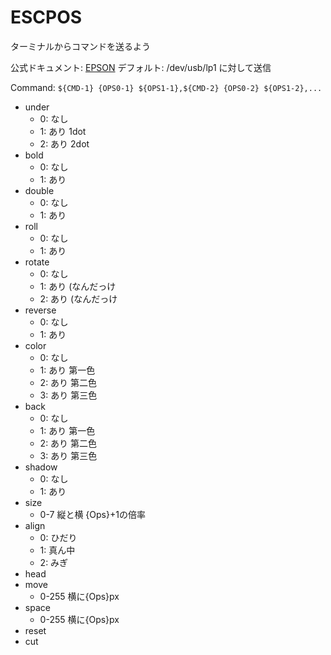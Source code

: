 # ESCPOS
ターミナルからコマンドを送るよう

公式ドキュメント: [EPSON](https://reference.epson-biz.com/modules/ref_escpos_ja/index.php?content_id=72)
デフォルト: /dev/usb/lp1 に対して送信

Command: `${CMD-1} {OPS0-1} ${OPS1-1},${CMD-2} {OPS0-2} ${OPS1-2},...`
* under
  * 0: なし
  * 1: あり 1dot
  * 2: あり 2dot
* bold
  * 0: なし
  * 1: あり
* double
  * 0: なし
  * 1: あり
* roll
  * 0: なし
  * 1: あり
* rotate
  * 0: なし
  * 1: あり (なんだっけ
  * 2: あり (なんだっけ
* reverse
  * 0: なし
  * 1: あり
* color
  * 0: なし
  * 1: あり 第一色
  * 2: あり 第二色
  * 3: あり 第三色
* back
  * 0: なし
  * 1: あり 第一色
  * 2: あり 第二色
  * 3: あり 第三色
* shadow 
  * 0: なし
  * 1: あり
* size
  * 0-7 縦と横 {Ops}+1の倍率
* align
  * 0: ひだり
  * 1: 真ん中
  * 2: みぎ
* head
* move
  * 0-255 横に{Ops}px
* space
  * 0-255 横に{Ops}px
* reset
* cut
